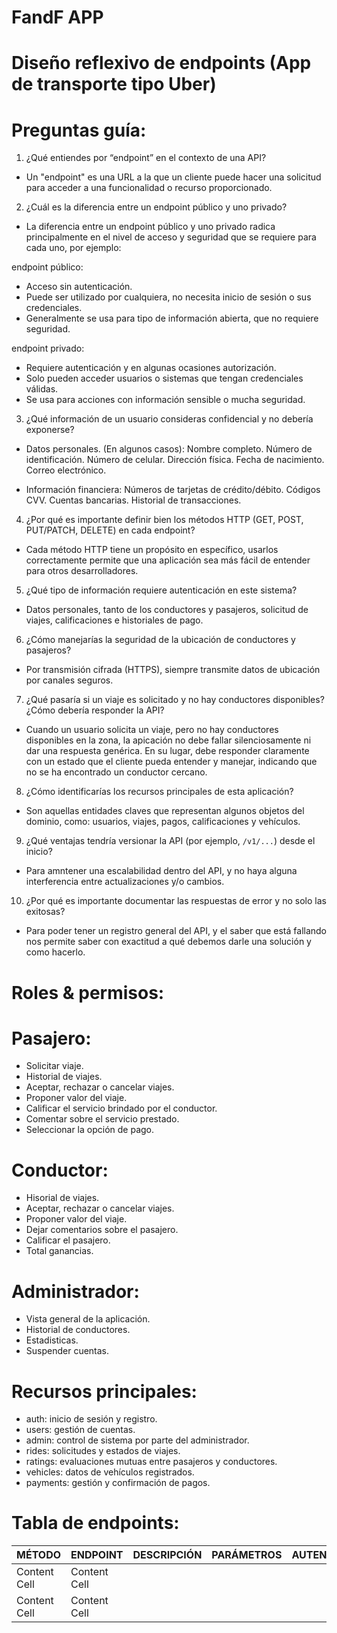 # FandF APP
# Diseño reflexivo de endpoints (App de transporte tipo Uber)

# Preguntas guía:

1. ¿Qué entiendes por “endpoint” en el contexto de una API?

- Un "endpoint" es una URL a la que un cliente puede hacer una solicitud para acceder a una funcionalidad o recurso proporcionado.

2. ¿Cuál es la diferencia entre un endpoint público y uno privado?

- La diferencia entre un endpoint público y uno privado radica principalmente en el nivel de acceso y seguridad que se requiere para cada uno, por ejemplo:

endpoint público:
- Acceso sin autenticación.
- Puede ser utilizado por cualquiera, no necesita inicio de sesión o sus credenciales.
- Generalmente se usa para tipo de información abierta, que no requiere seguridad.

endpoint privado:
- Requiere autenticación y en algunas ocasiones autorización.
- Solo pueden acceder usuarios o sistemas que tengan credenciales válidas.
- Se usa para acciones con información sensible o mucha seguridad.

3. ¿Qué información de un usuario consideras confidencial y no debería exponerse?

- Datos personales. (En algunos casos):
Nombre completo.
Número de identificación.
Número de celular.
Dirección física.
Fecha de nacimiento.
Correo electrónico.

- Información financiera:
Números de tarjetas de crédito/débito.
Códigos CVV.
Cuentas bancarias.
Historial de transacciones.

4. ¿Por qué es importante definir bien los métodos HTTP (GET, POST, PUT/PATCH, DELETE) en cada endpoint?

- Cada método HTTP tiene un propósito en específico, usarlos correctamente permite que una aplicación sea más fácil de entender para otros desarrolladores.

5. ¿Qué tipo de información requiere autenticación en este sistema?

- Datos personales, tanto de los conductores y pasajeros, solicitud de viajes, calificaciones e historiales de pago.

6. ¿Cómo manejarías la seguridad de la ubicación de conductores y pasajeros?

- Por transmisión cifrada (HTTPS), siempre transmite datos de ubicación por canales seguros.

7. ¿Qué pasaría si un viaje es solicitado y no hay conductores disponibles? ¿Cómo debería responder la API?

- Cuando un usuario solicita un viaje, pero no hay conductores disponibles en la zona, la apicación no debe fallar silenciosamente ni dar una respuesta genérica. En su lugar, debe responder claramente con un estado que el cliente pueda entender y manejar, indicando que no se ha encontrado un conductor cercano.

8. ¿Cómo identificarías los recursos principales de esta aplicación?

- Son aquellas entidades claves que representan algunos objetos del dominio, como: usuarios, viajes, pagos, calificaciones y vehículos.

9. ¿Qué ventajas tendría versionar la API (por ejemplo, `/v1/...`) desde el inicio?

- Para amntener una escalabilidad dentro del API, y no haya alguna interferencia entre actualizaciones y/o cambios.

10. ¿Por qué es importante documentar las respuestas de error y no solo las exitosas?

- Para poder tener un registro general del API, y el saber que está fallando nos permite saber con exactitud a qué debemos darle una solución y como hacerlo.



# Roles & permisos:
# Pasajero:
- Solicitar viaje.
- Historial de viajes.
- Aceptar, rechazar o cancelar viajes.
- Proponer valor del viaje.
- Calificar el servicio brindado por el conductor.
- Comentar sobre el servicio prestado.
- Seleccionar la opción de pago.

# Conductor:
- Hisorial de viajes.
- Aceptar, rechazar o cancelar viajes.
- Proponer valor del viaje.
- Dejar comentarios sobre el pasajero.
- Calificar el pasajero.
- Total ganancias.

# Administrador:
- Vista general de la aplicación.
- Historial de conductores.
- Estadisticas.
- Suspender cuentas.



# Recursos principales:

- auth: inicio de sesión y registro.
- users: gestión de cuentas.
- admin: control de sistema por parte del administrador.
- rides: solicitudes y estados de viajes.
- ratings: evaluaciones mutuas entre pasajeros y conductores.
- vehicles: datos de vehículos registrados.
- payments: gestión y confirmación de pagos.



# Tabla de endpoints:

| MÉTODO | ENDPOINT | DESCRIPCIÓN | PARÁMETROS | AUTENTICACIÓN |
| ------------- | ------------- | ------------- | ------------- | ------------- |
| Content Cell | Content Cell |
| Content Cell | Content Cell |
